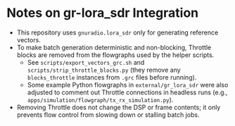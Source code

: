 # Notes on gr-lora_sdr Integration

- This repository uses `gnuradio.lora_sdr` only for generating reference vectors.
- To make batch generation deterministic and non-blocking, Throttle blocks are removed from the flowgraphs used by the helper scripts.
  - See `scripts/export_vectors_grc.sh` and `scripts/strip_throttle_blocks.py` (they remove any `blocks_throttle` instances from `.grc` files before running).
  - Some example Python flowgraphs in `external/gr_lora_sdr` were also adjusted to comment out Throttle connections in headless runs (e.g., `apps/simulation/flowgraph/tx_rx_simulation.py`).
- Removing Throttle does not change the DSP or frame contents; it only prevents flow control from slowing down or stalling batch jobs.

